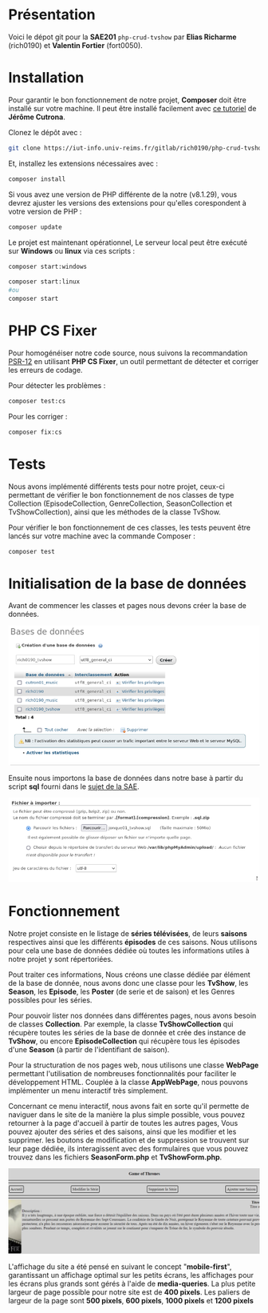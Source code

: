 # Présentation

Voici le dépot git pour la **SAE201** `php-crud-tvshow` par
**Elias Richarme** (rich0190) et **Valentin Fortier** (fort0050).

# Installation

Pour garantir le bon fonctionnement de notre projet,
**Composer** doit être installé sur votre machine. Il peut
être installé facilement avec [ce tutoriel](http://cutrona/installation-configuration/composer/) de **Jérôme Cutrona**.


Clonez le dépôt avec :
```bash
git clone https://iut-info.univ-reims.fr/gitlab/rich0190/php-crud-tvshow.git
```

Et, installez les extensions nécessaires avec :
```bash
composer install
```

Si vous avez une version de PHP différente de la notre (v8.1.29),
vous devrez ajuster les versions des extensions pour qu'elles
corespondent à votre version de PHP :
```bash
composer update 
```

Le projet est maintenant opérationnel, Le serveur local peut être
exécuté sur **Windows** ou **linux** via ces scripts  :
```bash
composer start:windows
```
```bash
composer start:linux
#ou
composer start
```

# PHP CS Fixer

Pour homogénéiser notre code source, nous suivons la
recommandation [PSR-12](https://www.php-fig.org/psr/psr-12/)
en utilisant **PHP CS Fixer**, un outil permettant de détecter
et corriger les erreurs de codage.

Pour détecter les problèmes :
```bash
composer test:cs
```

Pour les corriger :
```bash
composer fix:cs
```

# Tests

Nous avons implémenté différents tests pour notre projet, ceux-ci permettant de vérifier le bon
fonctionnement de nos classes de type Collection (EpisodeCollection, GenreCollection, SeasonCollection et TvShowCollection),
ainsi que les méthodes de la classe TvShow.

Pour vérifier le bon fonctionnement de ces classes, les tests peuvent être lancés sur votre
machine avec la commande Composer :
```bash
composer test
```

# Initialisation de la base de données

Avant de commencer les classes et pages nous devons créer la base de données.

![creation de la table](img/create-bd.png)

Ensuite nous importons la base de données dans notre base à partir du script **sql** fourni dans le [sujet de la SAE](http://cutrona/but/s2/sae2-01/#base-de-donnees).

![import des tables](img/import-into-bd.png)

# Fonctionnement

Notre projet consiste en le listage de **séries télévisées**, de leurs **saisons**
respectives ainsi que les différents **épisodes** de ces saisons. Nous utilisons
pour cela une base de données dédiée où toutes les informations utiles à notre
projet y sont répertoriées.

Pout traiter ces informations, Nous créons une classe dédiée par élément de
la base de donnée, nous avons donc une classe pour les **TvShow**, les **Season**,
les **Episode**, les **Poster** (de serie et de saison) et les Genres possibles pour les séries.

Pour pouvoir lister nos données dans différentes pages, nous avons besoin de classes **Collection**.
Par exemple, la classe **TvShowCollection** qui récupère toutes les séries de la base de donnée et
crée des instance de **TvShow**, ou encore **EpisodeCollection** qui récupère tous les épisodes
d'une **Season** (à partir de l'identifiant de saison).

Pour la structuration de nos pages web, nous utilisons une classe **WebPage** permettant
l'utilisation de nombreuses fonctionnalités pour faciliter le développement HTML. Couplée à
la classe **AppWebPage**, nous pouvons implémenter un menu interactif très simplement.

Concernant ce menu interactif, nous avons fait en sorte qu'il permette de naviguer dans le site
de la manière la plus simple possible, vous pouvez retourner à la page d'accueil à partir de
toutes les autres pages, Vous pouvez ajouter des séries et des saisons, ainsi que les
modifier et les supprimer. les boutons de modification et de suppression se
trouvent sur leur page dédiée, ils interagissent avec des formulaires que vous pouvez trouvez 
dans les fichiers **SeasonForm.php** et **TvShowForm.php**.

![img.png](img/img.png)

L'affichage du site a été pensé en suivant le concept "**mobile-first**", garantissant un affichage optimal
sur les petits écrans, les affichages pour les écrans plus grands sont gérés à l'aide de **media-queries**.
La plus petite largeur de page possible pour notre site est de **400 pixels**. Les paliers de largeur 
de la page sont **500 pixels**, **600 pixels**, **1000 pixels** et **1200 pixels**